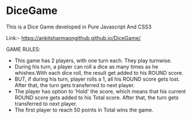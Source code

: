 # DiceGame
This is a Dice Game developed in Pure Javascript And CSS3

Link:- https://ankitsharmaongithub.github.io/DiceGame/

GAME RULES:

- This game has 2 players, with one turn each. They play turnwise.
- During his turn, a player can roll a dice as many times as he whishes.With each dice roll, the result get added to his ROUND score.
- BUT, if during his turn, player rolls a 1, all his ROUND score gets lost. After that,  the turn gets transferred to next player.
- The player has option to 'Hold' the score, which means that his current ROUND score gets added to his Total score. After that,  the turn gets transferred to next player.
- The first player to reach 50 points in Total wins the game.
